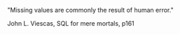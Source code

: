 "Missing values are commonly the result of human error."

John L. Viescas, SQL for mere mortals, p161